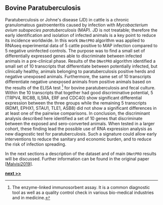 ## Bovine Paratuberculosis

Paratuberculosis or Johne's disease (JD) in cattle is a chronic granulomatous gastroenteritis caused by infection with *Mycobacterium avium subspecies paratuberculosis* (MAP).
JD is not treatable; therefore the early identification and isolation of infected animals is a key point to reduce its incidence worldwide.
In this work `DNetPRO` algorithm was applied to RNAseq experimental data of 5 cattle positive to MAP infection compared to 5 negative uninfected controls.
The purpose was to find a small set of differentially expressed genes able to discriminate between infected animals in a pre-clinical phase.
Results of the `DNetPRO` algorithm identified a small set of 10 transcripts that differentiate between potentially infected, but clinically healthy, animals belonging to paratuberculosis positive herds and negative unexposed animals.
Furthermore, the same set of 10 transcripts differentiate negative unexposed animals from positive animals based on the results of the ELISA test [^1] for bovine paratuberculosis and fecal culture.
Within the 10 transcripts that together had good discriminative potential, 5 (TRPV4, RIC8B, IL5RA, ERF and CDC40) show significant differential expression between the three groups while the remaining 5 transcripts (RDM1, EPHX1, STAU1, TLE1, ASB8) did not show a significant differences in at least one of the pairwise comparisons.
In conclusion, the discriminant analysis described here identified a set of 10 genes that discriminate between the exposed and sero-converted animals.
When tested in a larger cohort, these finding lead the possible use of RNA expression analysis as new diagnostic test for paratuberculosis.
Such a signature could allow early interventions to reduce the sanitary and economic burden, and to reduce the risk of infection spreading.

In the next sections a description of the dataset and of main `DNetPRO` results will be discussed.
Further information can be found in the original paper [[Malvisi2019]()].


[^1]: The enzyme-linked immunosorbent assay. It is a common diagnostic tool as well as a quality control check in various bio-medical industries and in medicine.

[**next >>**](./Dataset.md)
